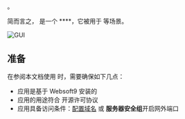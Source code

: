 # 

。  

简而言之，[]() 是一个 ****，它被用于  等场景。   


![GUI](https://libs.websoft9.com/Websoft9/DocsPicture/zh/countly/countly-gui-websoft9.webp)


## 准备

在参阅本文档使用  时，需要确保如下几点：

- 应用是基于 Websoft9 安装的
- 应用的用途符合 [](license_url) 开源许可协议
- 应用具备访问条件：[配置域名](./guide/appsetdomain) 或 **服务器安全组**开启网外端口